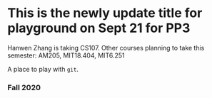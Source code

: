 # This is the newly update title for playground on Sept 21 for PP3

Hanwen Zhang is taking CS107.
Other courses planning to take this semester: AM205, MIT18.404, MIT6.251

A place to play with `git`.

### Fall 2020
